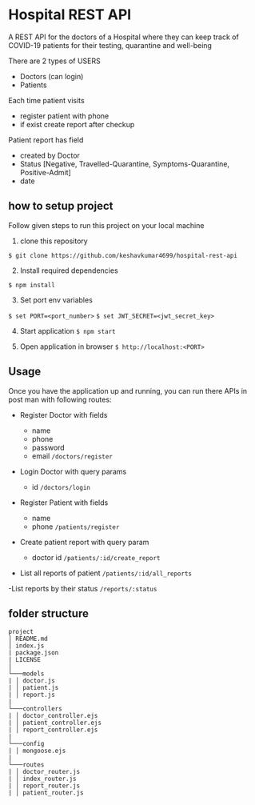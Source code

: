 # Hospital REST API

A REST API for the doctors of a Hospital where they can keep track of COVID-19 patients for their testing, quarantine and well-being

There are 2 types of USERS

- Doctors (can login)
- Patients

Each time patient visits

- register patient with phone
- if exist create report after checkup

Patient report has field

- created by Doctor
- Status [Negative, Travelled-Quarantine, Symptoms-Quarantine, Positive-Admit]
- date

## how to setup project

Follow given steps to run this project on your local machine

1. clone this repository

`$ git clone https://github.com/keshavkumar4699/hospital-rest-api`

2. Install required dependencies

`$ npm install`

3. Set port env variables

`$ set PORT=<port_number>`
`$ set JWT_SECRET=<jwt_secret_key>`

4. Start application
`$ npm start`

5. Open application in browser
`$ http://localhost:<PORT>`

## Usage

Once you have the application up and running, you can run there APIs in post man with following routes:

- Register Doctor with fields
  - name
  - phone
  - password
  - email
  `/doctors/register`

- Login Doctor with query params
  - id
  `/doctors/login`

- Register Patient with fields
  - name
  - phone
  `/patients/register`

- Create patient report with query param
  - doctor id
  `/patients/:id/create_report`

- List all reports of patient
  `/patients/:id/all_reports`

-List reports by their status
  `/reports/:status`

## folder structure

```
project
│ README.md
│ index.js
| package.json
| LICENSE
│
└───models
| │ doctor.js
| │ patient.js
| │ report.js
|
└───controllers
| │ doctor_controller.ejs
| │ patient_controller.ejs
| │ report_controller.ejs
|
└───config
| │ mongoose.ejs
|
└───routes
| │ doctor_router.js
| │ index_router.js
| │ report_router.js
| │ patient_router.js
```
